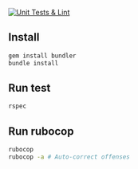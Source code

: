 [![Unit Tests & Lint](https://github.com/Wtanga/ruby-lab1/actions/workflows/main.yml/badge.svg)](https://github.com/Wtanga/ruby-lab1/actions/workflows/main.yml/)

## Install

```bash
gem install bundler
bundle install
```

## Run test

```bash
rspec
```

## Run rubocop

```bash
rubocop
rubocop -a # Auto-correct offenses
```
